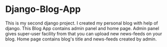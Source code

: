 # Django-Blog-App
This is my second django project. I created my personal blog with help of django.
This Blog App contains admin panel and home page.
Admin panel gives super-user facility from that you can upload new news-feeds on your blog.
Home page contains blog's title and news-feeds created by admin.
